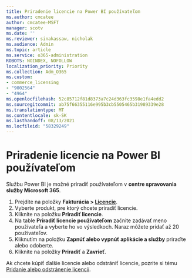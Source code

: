 ```yaml
---
title: Priradenie licencie na Power BI používateľom
ms.author: cmcatee
author: cmcatee-MSFT
manager: scotv
ms.date: ''
ms.reviewer: sinakassaw, nicholak
ms.audience: Admin
ms.topic: article
ms.service: o365-administration
ROBOTS: NOINDEX, NOFOLLOW
localization_priority: Priority
ms.collection: Adm_O365
ms.custom:
- commerce_licensing
- "9002564"
- "4964"
ms.openlocfilehash: 52c85712f81d8373a7c24d363fc3598e1fa4edd2
ms.sourcegitcommit: ab75f66355116e995b3cb5505465b31989339e28
ms.translationtype: MT
ms.contentlocale: sk-SK
ms.lasthandoff: 08/13/2021
ms.locfileid: "58329249"
---
```

# <a name="assign-power-bi-to-users"></a>Priradenie licencie na Power BI používateľom

Službu Power BI je možné priradiť používateľom v **centre spravovania služby Microsoft 365**.  

1. Prejdite na položky **Fakturácia > [Licencie](https://go.microsoft.com/fwlink/p/?linkid=842264)**.
2. Vyberte produkt, pre ktorý chcete priradiť licencie.
3. Kliknite na položku **Priradiť licencie**.
4. Na table **Priradiť licencie používateľom** začnite zadávať meno používateľa a vyberte ho vo výsledkoch. Naraz môžete pridať až 20 používateľov.
5. Kliknutím na položku **Zapnúť alebo vypnúť aplikácie a služby** priraďte alebo odoberte.
6. Kliknite na položky **Priradiť** a **Zavrieť**.

Ak chcete kúpiť ďalšie licencie alebo odstrániť licencie, pozrite si tému [Pridanie alebo odstránenie licencií](https://docs.microsoft.com/microsoft-365/commerce/licenses/buy-licenses#buy-or-remove-licenses-for-your-business-subscription).